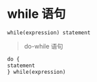 # while 语句

`while(expression) statement`

> do-while 语句

```markdown
do {
statement
} while(expression)
```
